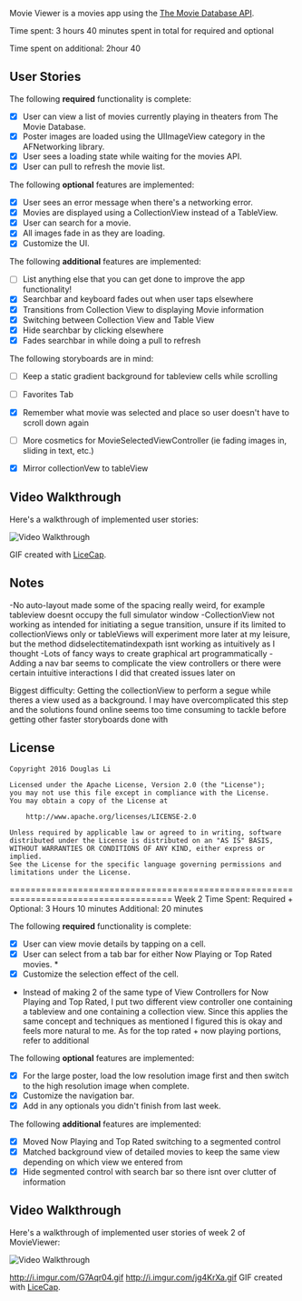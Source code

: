 Movie Viewer is a movies app using the [The Movie Database API](http://docs.themoviedb.apiary.io/#).

Time spent: 3 hours 40 minutes spent in total for required and optional

Time spent on additional: 2hour 40


## User Stories

The following **required** functionality is complete:

- [x] User can view a list of movies currently playing in theaters from The Movie Database.
- [x] Poster images are loaded using the UIImageView category in the AFNetworking library.
- [x] User sees a loading state while waiting for the movies API.
- [x] User can pull to refresh the movie list.

The following **optional** features are implemented:

- [x] User sees an error message when there's a networking error.
- [x] Movies are displayed using a CollectionView instead of a TableView.
- [X] User can search for a movie.
- [x] All images fade in as they are loading.
- [x] Customize the UI.

The following **additional** features are implemented:

- [ ] List anything else that you can get done to improve the app functionality!
- [x] Searchbar and keyboard fades out when user taps elsewhere
- [x] Transitions from Collection View to displaying Movie information
- [x] Switching between Collection View and Table View
- [x] Hide searchbar by clicking elsewhere
- [x] Fades searchbar in while doing a pull to refresh

The following storyboards are in mind:
- [ ] Keep a static gradient background for tableview cells while scrolling
- [ ] Favorites Tab
- [x] Remember what movie was selected and place so user doesn't have to scroll down again
- [ ] More cosmetics for MovieSelectedViewController (ie fading images in, sliding in text, etc.)
- [x] Mirror collectionVew to tableView




## Video Walkthrough 

Here's a walkthrough of implemented user stories:

<img src='http://i.imgur.com/G7Aqr04.gif' title='Video Walkthrough' width='' alt='Video Walkthrough' />

GIF created with [LiceCap](http://www.cockos.com/licecap/).

## Notes

-No auto-layout made some of the spacing really weird, for example tableview doesnt occupy the full simulator window
-CollectionView not working as intended for initiating a segue transition, unsure if its limited to collectionViews only or tableViews will experiment more later at my leisure, but the method didselectitematindexpath isnt working as intuitively as I thought
-Lots of fancy ways to create graphical art programmatically
-Adding a nav bar seems to complicate the view controllers or there were certain intuitive interactions I did that created issues later on

Biggest difficulty: Getting the collectionView to perform a segue while theres a view used as a background. I may have overcomplicated this step and the solutions found online seems too time consuming to tackle before getting other faster storyboards done with


## License

    Copyright 2016 Douglas Li

    Licensed under the Apache License, Version 2.0 (the "License");
    you may not use this file except in compliance with the License.
    You may obtain a copy of the License at

        http://www.apache.org/licenses/LICENSE-2.0

    Unless required by applicable law or agreed to in writing, software
    distributed under the License is distributed on an "AS IS" BASIS,
    WITHOUT WARRANTIES OR CONDITIONS OF ANY KIND, either express or implied.
    See the License for the specific language governing permissions and
    limitations under the License.


=====================================================================================
Week 2
Time Spent:
Required + Optional: 3 Hours 10 minutes
Additional: 20 minutes


The following **required** functionality is complete:
- [x] User can view movie details by tapping on a cell.
- [x] User can select from a tab bar for either Now Playing or Top Rated movies. *
- [x] Customize the selection effect of the cell.

* Instead of making 2 of the same type of View Controllers for Now Playing and Top Rated, 
I put two different view controller one containing a tableview and one containing a collection
view. Since this applies the same concept and techniques as mentioned I figured this is okay
and feels more natural to me. As for the top rated + now playing portions, refer to additional



The following **optional** features are implemented:
- [x] For the large poster, load the low resolution image first and then switch to the high resolution image when complete.
- [x] Customize the navigation bar.
- [x] Add in any optionals you didn't finish from last week.

The following **additional** features are implemented:
- [x] Moved Now Playing and Top Rated switching to a segmented control
- [x] Matched background view of detailed movies to keep the same view depending on which 
view we entered from
- [x] Hide segmented control with search bar so there isnt over clutter of information

## Video Walkthrough 

Here's a walkthrough of implemented user stories of week 2 of MovieViewer:

<img src='http://imgur.com/jg4KrXa.gif' title='Video Walkthrough' width='' alt='Video Walkthrough' />

http://i.imgur.com/G7Aqr04.gif
http://i.imgur.com/jg4KrXa.gif
GIF created with [LiceCap](http://www.cockos.com/licecap/).
